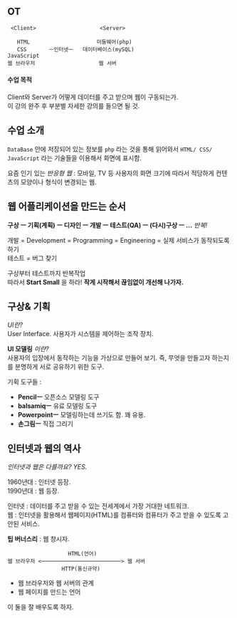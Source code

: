 ## OT
```
 <Client>                    <Server>  

   HTML                     미들웨어(php)   
   CSS       ㅡ인터넷ㅡ   데이터베이스(mySQL)
JavaScript                
웹 브라우저                    웹 서버
```

#### 수업 목적
Client와 Server가 어떻게 데이터를 주고 받으며 웹이 구동되는가.  
이 강의 완주 후 부분별 자세한 강의를 들으면 될 것.  

## 수업 소개
`DataBase` 안에 저장되어 있는 정보를 `php` 라는 것을 통해 읽어와서 `HTML/ CSS/ JavaScript` 라는 기술들을 이용해서 화면에 표시함.  

요즘 인기 있는 *반응형 웹* : 모바일, TV 등 사용자의 화면 크기에 따라서 적당하게 컨텐츠의 모양이나 형식이 변경되는 웹.  

## 웹 어플리케이션을 만드는 순서
**구상 ㅡ 기획(계획) ㅡ 디자인 ㅡ 개발 ㅡ 테스트(QA) ㅡ (다시)구상 ㅡ ...** *반복!*  

개발 = Development = Programming = Engineering = 실제 서비스가 동작되도록 하기  
테스트 = 버그 찾기  

구상부터 테스트까지 반복작업  
따라서 **Start Small** 을 하라! **작게 시작해서 끊임없이 개선해 나가자.**  

## 구상& 기획
*UI란?*  
User Interface. 사용자가 시스템을 제어하는 조작 장치.  

**UI 모델링** *이란?*  
사용자의 입장에서 동작하는 기능을 가상으로 만들어 보기. 즉, 무엇을 만들고자 하는지를 분명하게 서로 공유하기 위한 도구.  


기획 도구들 :  
- **Pencilㅡ** 오픈소스 모델링 도구  
- **balsamiqㅡ** 유료 모델링 도구  
- **Powerpointㅡ** 모델링하는데 쓰기도 함. 꽤 유용.  
- **손그림ㅡ** 직접 그리기  

## 인터넷과 웹의 역사
*인터넷과 웹은 다를까요?* *YES.*  

1960년대 : 인터넷 등장.  
1990년대 : 웹 등장.  

인터넷 : 데이터를 주고 받을 수 있는 전세계에서 가장 거대한 네트워크.  
웹 : 인터넷을 활용해서 웹페이지(HTML)를 컴퓨터와 컴퓨터가 주고 받을 수 있도록 고안된 서비스.  

**팁 버너스리** : 웹 창시자.  

```
                   HTML(언어)
웹 브라우저 <─────────────────────────> 웹 서버
                 HTTP(통신규약)
```

- 웹 브라우저와 웹 서버의 관계
- 웹 페이지를 만드는 언어

이 둘을 잘 배우도록 하자.

